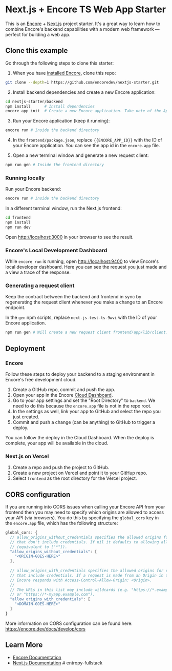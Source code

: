 # Next.js + Encore TS Web App Starter

This is an [Encore](https://encore.dev/) + [Next.js](https://nextjs.org/) project starter. It's a great way to learn how to combine Encore's backend 
capabilities with a modern web framework — perfect for building a web app.

## Clone this example

Go through the following steps to clone this starter:

1. When you have [installed Encore](https://encore.dev/docs/install), clone this repo:

```bash
git clone --depth=1 https://github.com/encoredev/nextjs-starter.git
```

2. Install backend dependencies and create a new Encore application:

```bash
cd nextjs-starter/backend
npm install      # Install dependencies
encore app init  # Create a new Encore application. Take note of the App ID
```

3. Run your Encore application (keep it running):

```bash
encore run # Inside the backend directory
```

4. In the `frontend/package.json`, replace `{{ENCORE_APP_ID}}` with the ID of your Encore application. You can see the app id in the `encore.app` file.


5. Open a new terminal window and generate a new request client:
    
```bash
npm run gen # Inside the frontend directory
```

### Running locally

Run your Encore backend:
```bash
encore run # Inside the backend directory
```

In a different terminal window, run the Next.js frontend:
```bash
cd frontend
npm install
npm run dev
```

Open [http://localhost:3000](http://localhost:3000) in your browser to see the result.

### Encore's Local Development Dashboard

While `encore run` is running, open [http://localhost:9400](http://localhost:9400) to view Encore's local developer dashboard.
Here you can see the request you just made and a view a trace of the response.

### Generating a request client

Keep the contract between the backend and frontend in sync by regenerating the request client whenever you make a change
to an Encore endpoint.

In the `gen` npm scripts, replace `next-js-test-ts-9wvi` with the ID of your Encore application.

```bash
npm run gen # Will create a new request client frontend/app/lib/client.ts
```

## Deployment

### Encore

Follow these steps to deploy your backend to a staging environment in Encore's free development cloud.

1. Create a GitHub repo, commit and push the app.
2. Open your app in the Encore [Cloud Dashboard](https://app.encore.dev).
3. Go to your app settings and set the "Root Directory" to `backend`. We need to do this because the `encore.app` file is not in the repo root.
4. In the settings as well, link your app to GitHub and select the repo you just created.
5. Commit and push a change (can be anything) to GitHub to trigger a deploy.

You can follow the deploy in the Cloud Dashboard. When the deploy is complete, your app will be available in the cloud.

### Next.js on Vercel

1. Create a repo and push the project to GitHub.
2. Create a new project on Vercel and point it to your GitHup repo.
3. Select `frontend` as the root directory for the Vercel project.

## CORS configuration

If you are running into CORS issues when calling your Encore API from your frontend then you may need to specify which
origins are allowed to access your API (via browsers). You do this by specifying the `global_cors` key in the `encore.app`
file, which has the following structure:

```js
global_cors: {
  // allow_origins_without_credentials specifies the allowed origins for requests
  // that don't include credentials. If nil it defaults to allowing all domains
  // (equivalent to ["*"]).
  "allow_origins_without_credentials": [
    "<ORIGIN-GOES-HERE>"
  ],
        
  // allow_origins_with_credentials specifies the allowed origins for requests
  // that include credentials. If a request is made from an Origin in this list
  // Encore responds with Access-Control-Allow-Origin: <Origin>.
  //
  // The URLs in this list may include wildcards (e.g. "https://*.example.com"
  // or "https://*-myapp.example.com").
  "allow_origins_with_credentials": [
    "<DOMAIN-GOES-HERE>"
  ]
}
```

More information on CORS configuration can be found here: https://encore.dev/docs/develop/cors

## Learn More

- [Encore Documentation](https://encore.dev/docs)
- [Next.js Documentation](https://nextjs.org/docs)
#   e n t r o p y - f u l l s t a c k  
 